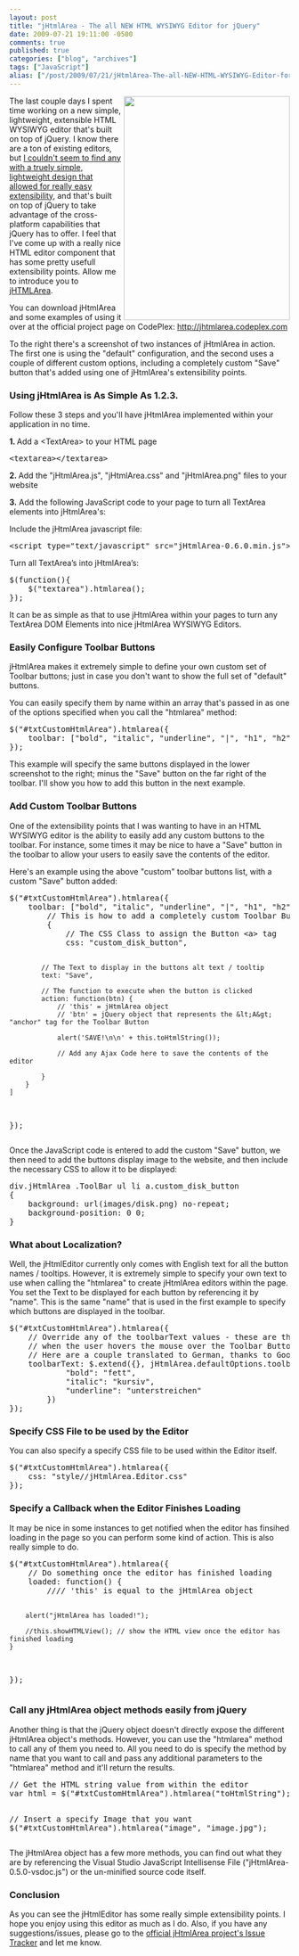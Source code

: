 ```yaml
---
layout: post
title: "jHtmlArea - The all NEW HTML WYSIWYG Editor for jQuery"
date: 2009-07-21 19:11:00 -0500
comments: true
published: true
categories: ["blog", "archives"]
tags: ["JavaScript"]
alias: ["/post/2009/07/21/jHtmlArea-The-all-NEW-HTML-WYSIWYG-Editor-for-jQuery", "/post/2009/07/21/jhtmlarea-the-all-new-html-wysiwyg-editor-for-jquery"]
---
```

<!-- more -->
<p><img src="/images/posts2009/7/Screenshot.png" alt="" width="298" height="402" align="right" /></p>
<p>The last couple days I spent time working on a new simple, lightweight, extensible HTML WYSIWYG editor that's built on top of jQuery. I know there are a ton of existing editors, but <a href="http://stackoverflow.com/questions/1141073/whats-the-best-wysiwyg-editor-for-use-with-jquery">I couldn't seem to find any with a truely simple, lightweight design that allowed for really easy extensibility</a>, and that's built on top of jQuery to take advantage of the cross-platform capabilities that jQuery has to offer. I feel that I've come up with a really nice HTML editor component that has some pretty usefull extensibility points. Allow me to introduce you to <a href="http://jhtmlarea.codeplex.com">jHTMLArea</a>.</p>
<p>You can download jHtmlArea and some examples of using it over at the official project page on CodePlex: <a href="http://jhtmlarea.codeplex.com">http://jhtmlarea.codeplex.com</a></p>
<p>To the right there's a screenshot of two instances of jHtmlArea in action. The first one is using the "default" configuration, and the second uses a couple of different custom options, including a completely custom "Save" button that's added using one of jHtmlArea's extensibility points.</p>
<h3>Using jHtmlArea is As Simple As 1.2.3.</h3>
<p>Follow these 3 steps and you'll have jHtmlArea implemented within your application in no time.</p>
<p><strong>1. </strong>Add a &lt;TextArea&gt; to your HTML page</p>
<pre class="brush: xml; first-line: 1; tab-size: 4; toolbar: false; ">&lt;textarea&gt;&lt;/textarea&gt;</pre>
<p><strong>2. </strong>Add the "jHtmlArea.js", "jHtmlArea.css" and "jHtmlArea.png" files to your website</p>
<p><strong>3.</strong> Add the following JavaScript code to your page to turn all TextArea elements into jHtmlArea's:</p>
<p>Include the jHtmlArea javascript file:</p>
<pre class="brush: xml; first-line: 1; tab-size: 4; toolbar: false; ">&lt;script type="text/javascript" src="jHtmlArea-0.6.0.min.js"&gt;&lt;/script&gt;</pre>
<p>Turn all TextArea&rsquo;s into jHtmlArea&rsquo;s:</p>
<pre class="brush: js; first-line: 1; tab-size: 4; toolbar: false; ">$(function(){
    $("textarea").htmlarea();
});</pre>
<p>It can be as simple as that to use jHtmlArea within your pages to turn any TextArea DOM Elements into nice jHtmlArea WYSIWYG Editors.</p>
<h3>Easily Configure Toolbar Buttons</h3>
<p>jHtmlArea makes it extremely simple to define your own custom set of Toolbar buttons; just in case you don't want to show the full set of "default" buttons.</p>
<p>You can easily specify them by name within an array that's passed in as one of the options specified when you call the "htmlarea" method:</p>
<pre class="brush: js; first-line: 1; tab-size: 4; toolbar: false; ">$("#txtCustomHtmlArea").htmlarea({
    toolbar: ["bold", "italic", "underline", "|", "h1", "h2", "h3", "h4", "h5", "h6", "|", "link", "unlink"]
});</pre>
<p>This example will specify the same buttons displayed in the lower screenshot to the right; minus the "Save" button on the far right of the toolbar. I'll show you how to add this button in the next example.</p>
<h3>Add Custom Toolbar Buttons</h3>
<p>One of the extensibility points that I was wanting to have in an HTML WYSIWYG editor is the ability to easily add any custom buttons to the toolbar. For instance, some times it may be nice to have a "Save" button in the toolbar to allow your users to easily save the contents of the editor.</p>
<p>Here's an example using the above "custom" toolbar buttons list, with a custom "Save" button added:</p>
<pre class="brush: js; first-line: 1; tab-size: 4; toolbar: false; ">$("#txtCustomHtmlArea").htmlarea({
    toolbar: ["bold", "italic", "underline", "|", "h1", "h2", "h3", "h4", "h5", "h6", "|", "link", "unlink", "|",
        // This is how to add a completely custom Toolbar Button
        {
            // The CSS Class to assign the Button &lt;a&gt; tag
            css: "custom_disk_button",

            // The Text to display in the buttons alt text / tooltip
            text: "Save",

            // The function to execute when the button is clicked
            action: function(btn) {
                // 'this' = jHtmlArea object
                // 'btn' = jQuery object that represents the &lt;A&gt; "anchor" tag for the Toolbar Button

                alert('SAVE!\n\n' + this.toHtmlString());

                // Add any Ajax Code here to save the contents of the editor

            }
        }
    ]
});</pre>
<p>Once the JavaScript code is entered to add the custom "Save" button, we then need to add the buttons display image to the website, and then include the necessary CSS to allow it to be displayed:</p>
<pre class="brush: css; first-line: 1; tab-size: 4; toolbar: false; ">div.jHtmlArea .ToolBar ul li a.custom_disk_button 
{
    background: url(images/disk.png) no-repeat;
    background-position: 0 0;
}</pre>
<h3>What about Localization?</h3>
<p>Well, the jHtmlEditor currently only comes with English text for all the button names / tooltips. However, it is extremely simple to specify your own text to use when calling the "htmlarea" to create jHtmlArea editors within the page. You set the Text to be displayed for each button by referencing it by "name". This is the same "name" that is used in the first example to specify which buttons are displayed in the toolbar.</p>
<pre class="brush: js; first-line: 1; tab-size: 4; toolbar: false; ">$("#txtCustomHtmlArea").htmlarea({
    // Override any of the toolbarText values - these are the Alt Text / Tooltips shown
    // when the user hovers the mouse over the Toolbar Buttons
    // Here are a couple translated to German, thanks to Google Translate.
    toolbarText: $.extend({}, jHtmlArea.defaultOptions.toolbarText, {
            "bold": "fett",
            "italic": "kursiv",
            "underline": "unterstreichen"
        })
});</pre>
<h3>Specify CSS File to be used by the Editor</h3>
<p>You can also specify a specify CSS file to be used within the Editor itself.</p>
<pre class="brush: js; first-line: 1; tab-size: 4; toolbar: false; ">$("#txtCustomHtmlArea").htmlarea({
    css: "style//jHtmlArea.Editor.css"
});</pre>
<h3>Specify a Callback when the Editor Finishes Loading</h3>
<p>It may be nice in some instances to get notified when the editor has finsihed loading in the page so you can perform some kind of action. This is also really simple to do.</p>
<pre class="brush: js; first-line: 1; tab-size: 4; toolbar: false; ">$("#txtCustomHtmlArea").htmlarea({
    // Do something once the editor has finished loading
    loaded: function() {
        //// 'this' is equal to the jHtmlArea object

        alert("jHtmlArea has loaded!");

        //this.showHTMLView(); // show the HTML view once the editor has finished loading
    }
});</pre>
<h3>Call any jHtmlArea object methods easily from jQuery</h3>
<p>Another thing is that the jQuery object doesn't directly expose the different jHtmlArea object's methods. However, you can use the "htmlarea" method to call any of them you need to. All you need to do is specify the method by name that you want to call and pass any additional parameters to the "htmlarea" method and it'll return the results.</p>
<pre class="brush: js; first-line: 1; tab-size: 4; toolbar: false; ">// Get the HTML string value from within the editor
var html = $("#txtCustomHtmlArea").htmlarea("toHtmlString");

// Insert a specify Image that you want
$("#txtCustomHtmlArea").htmlarea("image", "image.jpg");</pre>
<p>The jHtmlArea object has a few more methods, you can find out what they are by referencing the Visual Studio JavaScript Intellisense File ("jHtmlArea-0.5.0-vsdoc.js") or the un-minified source code itself.</p>
<h3>Conclusion</h3>
<p>As you can see the jHtmlEditor has some really simple extensibility points. I hope you enjoy using this editor as much as I do. Also, if you have any suggestions/issues, please go to the <a href="http://jhtmlarea.codeplex.com/WorkItem/List.aspx">official jHtmlArea project's Issue Tracker</a> and let me know.</p>
